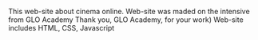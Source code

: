 This web-site about cinema online.
Web-site was maded on the intensive from GLO Academy
Thank you, GLO Academy, for your work)
Web-site includes HTML, CSS, Javascript
